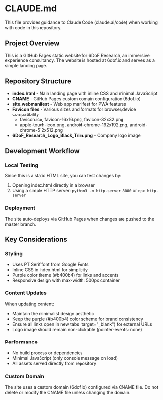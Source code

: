 # CLAUDE.md

This file provides guidance to Claude Code (claude.ai/code) when working with code in this repository.

## Project Overview

This is a GitHub Pages static website for 6DoF Research, an immersive experience consultancy. The website is hosted at 6dof.io and serves as a simple landing page.

## Repository Structure

- **index.html** - Main landing page with inline CSS and minimal JavaScript
- **CNAME** - GitHub Pages custom domain configuration (6dof.io)
- **site.webmanifest** - Web app manifest for PWA features
- **Favicon files** - Various sizes and formats for browser/device compatibility
  - favicon.ico, favicon-16x16.png, favicon-32x32.png
  - apple-touch-icon.png, android-chrome-192x192.png, android-chrome-512x512.png
- **6DoF_Research_Logo_Black_Trim.png** - Company logo image

## Development Workflow

### Local Testing
Since this is a static HTML site, you can test changes by:
1. Opening index.html directly in a browser
2. Using a simple HTTP server: `python3 -m http.server 8000` or `npx http-server`

### Deployment
The site auto-deploys via GitHub Pages when changes are pushed to the master branch.

## Key Considerations

### Styling
- Uses PT Serif font from Google Fonts
- Inline CSS in index.html for simplicity
- Purple color theme (#b400b4) for links and accents
- Responsive design with max-width: 500px container

### Content Updates
When updating content:
- Maintain the minimalist design aesthetic
- Keep the purple (#b400b4) color scheme for brand consistency
- Ensure all links open in new tabs (target="_blank") for external URLs
- Logo image should remain non-clickable (pointer-events: none)

### Performance
- No build process or dependencies
- Minimal JavaScript (only console message on load)
- All assets served directly from repository

### Custom Domain
The site uses a custom domain (6dof.io) configured via CNAME file. Do not delete or modify the CNAME file unless changing the domain.